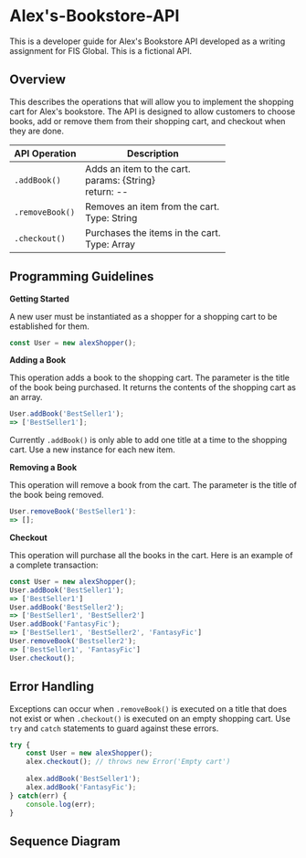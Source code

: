 # Alex's-Bookstore-API
This is a developer guide for Alex's Bookstore API developed as a writing assignment for FIS Global. This is a fictional API. 

## Overview
This describes the operations that will allow you to implement the shopping cart for Alex's bookstore. The API is designed to allow customers to choose books, add or remove them from their shopping cart, and checkout when they are done. 

API Operation | Description
--- | ---
`.addBook()` | Adds an item to the cart. <br> params: {String} <br> return: --
`.removeBook()` | Removes an item from the cart. <br> Type: String
`.checkout()` | Purchases the items in the cart. <br> Type: Array

## Programming Guidelines
**Getting Started**

A new user must be instantiated as a shopper for a shopping cart to be established for them.
```javascript
const User = new alexShopper();
```

**Adding a Book**

This operation adds a book to the shopping cart. The parameter is the title of the book being purchased. It returns the contents of the shopping cart as an array.
```javascript
User.addBook('BestSeller1');
=> ['BestSeller1'];
```
Currently `.addBook()` is only able to add one title at a time to the shopping cart. Use a new instance for each new item.

**Removing a Book**

This operation will remove a book from the cart. The parameter is the title of the book being removed.
```javascript
User.removeBook('BestSeller1'):
=> [];
```

**Checkout**

This operation will purchase all the books in the cart. Here is an example of a complete transaction:
```javascript
const User = new alexShopper();
User.addBook('BestSeller1');
=> ['BestSeller1']
User.addBook('BestSeller2');
=> ['BestSeller1', 'BestSeller2']
User.addBook('FantasyFic');
=> ['BestSeller1', 'BestSeller2', 'FantasyFic']
User.removeBook('Bestseller2');
=> ['BestSeller1', 'FantasyFic']
User.checkout();
```
## Error Handling
Exceptions can occur when `.removeBook()` is executed on a title that does not exist or when `.checkout()` is executed on an empty shopping cart. Use `try` and `catch` statements to guard against these errors. 

```javascript
try {
	const User = new alexShopper();
	alex.checkout(); // throws new Error('Empty cart')
	
	alex.addBook('BestSeller1');
	alex.addBook('FantasyFic');
} catch(err) {
	console.log(err);
}
```
## Sequence Diagram
